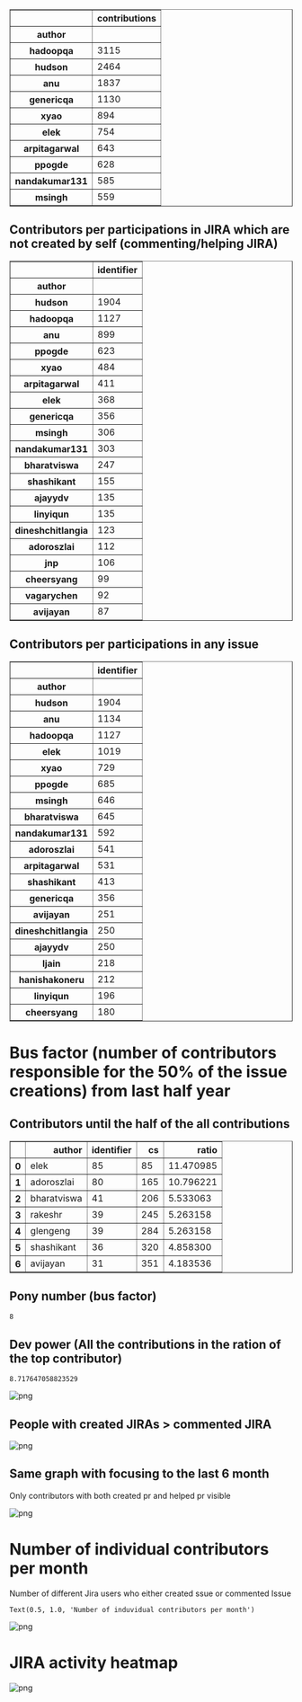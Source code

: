 <div>
<table border="1" class="dataframe">
  <thead>
    <tr style="text-align: right;">
      <th></th>
      <th>contributions</th>
    </tr>
    <tr>
      <th>author</th>
      <th></th>
    </tr>
  </thead>
  <tbody>
    <tr>
      <th>hadoopqa</th>
      <td>3115</td>
    </tr>
    <tr>
      <th>hudson</th>
      <td>2464</td>
    </tr>
    <tr>
      <th>anu</th>
      <td>1837</td>
    </tr>
    <tr>
      <th>genericqa</th>
      <td>1130</td>
    </tr>
    <tr>
      <th>xyao</th>
      <td>894</td>
    </tr>
    <tr>
      <th>elek</th>
      <td>754</td>
    </tr>
    <tr>
      <th>arpitagarwal</th>
      <td>643</td>
    </tr>
    <tr>
      <th>ppogde</th>
      <td>628</td>
    </tr>
    <tr>
      <th>nandakumar131</th>
      <td>585</td>
    </tr>
    <tr>
      <th>msingh</th>
      <td>559</td>
    </tr>
  </tbody>
</table>
</div>



## Contributors per participations in JIRA which are not created by self (commenting/helping JIRA)




<div>
<table border="1" class="dataframe">
  <thead>
    <tr style="text-align: right;">
      <th></th>
      <th>identifier</th>
    </tr>
    <tr>
      <th>author</th>
      <th></th>
    </tr>
  </thead>
  <tbody>
    <tr>
      <th>hudson</th>
      <td>1904</td>
    </tr>
    <tr>
      <th>hadoopqa</th>
      <td>1127</td>
    </tr>
    <tr>
      <th>anu</th>
      <td>899</td>
    </tr>
    <tr>
      <th>ppogde</th>
      <td>623</td>
    </tr>
    <tr>
      <th>xyao</th>
      <td>484</td>
    </tr>
    <tr>
      <th>arpitagarwal</th>
      <td>411</td>
    </tr>
    <tr>
      <th>elek</th>
      <td>368</td>
    </tr>
    <tr>
      <th>genericqa</th>
      <td>356</td>
    </tr>
    <tr>
      <th>msingh</th>
      <td>306</td>
    </tr>
    <tr>
      <th>nandakumar131</th>
      <td>303</td>
    </tr>
    <tr>
      <th>bharatviswa</th>
      <td>247</td>
    </tr>
    <tr>
      <th>shashikant</th>
      <td>155</td>
    </tr>
    <tr>
      <th>ajayydv</th>
      <td>135</td>
    </tr>
    <tr>
      <th>linyiqun</th>
      <td>135</td>
    </tr>
    <tr>
      <th>dineshchitlangia</th>
      <td>123</td>
    </tr>
    <tr>
      <th>adoroszlai</th>
      <td>112</td>
    </tr>
    <tr>
      <th>jnp</th>
      <td>106</td>
    </tr>
    <tr>
      <th>cheersyang</th>
      <td>99</td>
    </tr>
    <tr>
      <th>vagarychen</th>
      <td>92</td>
    </tr>
    <tr>
      <th>avijayan</th>
      <td>87</td>
    </tr>
  </tbody>
</table>
</div>



## Contributors per participations in any issue




<div>
<table border="1" class="dataframe">
  <thead>
    <tr style="text-align: right;">
      <th></th>
      <th>identifier</th>
    </tr>
    <tr>
      <th>author</th>
      <th></th>
    </tr>
  </thead>
  <tbody>
    <tr>
      <th>hudson</th>
      <td>1904</td>
    </tr>
    <tr>
      <th>anu</th>
      <td>1134</td>
    </tr>
    <tr>
      <th>hadoopqa</th>
      <td>1127</td>
    </tr>
    <tr>
      <th>elek</th>
      <td>1019</td>
    </tr>
    <tr>
      <th>xyao</th>
      <td>729</td>
    </tr>
    <tr>
      <th>ppogde</th>
      <td>685</td>
    </tr>
    <tr>
      <th>msingh</th>
      <td>646</td>
    </tr>
    <tr>
      <th>bharatviswa</th>
      <td>645</td>
    </tr>
    <tr>
      <th>nandakumar131</th>
      <td>592</td>
    </tr>
    <tr>
      <th>adoroszlai</th>
      <td>541</td>
    </tr>
    <tr>
      <th>arpitagarwal</th>
      <td>531</td>
    </tr>
    <tr>
      <th>shashikant</th>
      <td>413</td>
    </tr>
    <tr>
      <th>genericqa</th>
      <td>356</td>
    </tr>
    <tr>
      <th>avijayan</th>
      <td>251</td>
    </tr>
    <tr>
      <th>dineshchitlangia</th>
      <td>250</td>
    </tr>
    <tr>
      <th>ajayydv</th>
      <td>250</td>
    </tr>
    <tr>
      <th>ljain</th>
      <td>218</td>
    </tr>
    <tr>
      <th>hanishakoneru</th>
      <td>212</td>
    </tr>
    <tr>
      <th>linyiqun</th>
      <td>196</td>
    </tr>
    <tr>
      <th>cheersyang</th>
      <td>180</td>
    </tr>
  </tbody>
</table>
</div>



# Bus factor (number of contributors responsible for the 50% of the issue creations) from last half year

## Contributors until the half of the all contributions




<div>
<table border="1" class="dataframe">
  <thead>
    <tr style="text-align: right;">
      <th></th>
      <th>author</th>
      <th>identifier</th>
      <th>cs</th>
      <th>ratio</th>
    </tr>
  </thead>
  <tbody>
    <tr>
      <th>0</th>
      <td>elek</td>
      <td>85</td>
      <td>85</td>
      <td>11.470985</td>
    </tr>
    <tr>
      <th>1</th>
      <td>adoroszlai</td>
      <td>80</td>
      <td>165</td>
      <td>10.796221</td>
    </tr>
    <tr>
      <th>2</th>
      <td>bharatviswa</td>
      <td>41</td>
      <td>206</td>
      <td>5.533063</td>
    </tr>
    <tr>
      <th>3</th>
      <td>rakeshr</td>
      <td>39</td>
      <td>245</td>
      <td>5.263158</td>
    </tr>
    <tr>
      <th>4</th>
      <td>glengeng</td>
      <td>39</td>
      <td>284</td>
      <td>5.263158</td>
    </tr>
    <tr>
      <th>5</th>
      <td>shashikant</td>
      <td>36</td>
      <td>320</td>
      <td>4.858300</td>
    </tr>
    <tr>
      <th>6</th>
      <td>avijayan</td>
      <td>31</td>
      <td>351</td>
      <td>4.183536</td>
    </tr>
  </tbody>
</table>
</div>



## Pony number (bus factor)




    8



## Dev power (All the contributions in the ration of the top contributor)




    8.717647058823529




    
![png](jira-contributions_files/jira-contributions_15_0.png)
    


## People with created JIRAs > commented JIRA


    
![png](jira-contributions_files/jira-contributions_18_0.png)
    


## Same graph with focusing to the last 6 month

Only contributors with both created pr and helped pr visible


    
![png](jira-contributions_files/jira-contributions_22_0.png)
    


# Number of individual contributors per month

Number of different Jira users who either created ssue or commented Issue





    Text(0.5, 1.0, 'Number of induvidual contributors per month')




    
![png](jira-contributions_files/jira-contributions_25_1.png)
    


# JIRA activity heatmap


    
![png](jira-contributions_files/jira-contributions_28_0.png)
    

